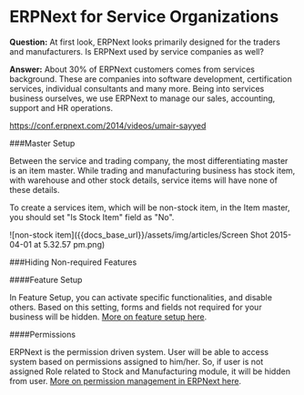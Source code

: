 <h1>ERPNext for Service Organizations</h1>

**Question:** At first look, ERPNext looks primarily designed for the traders and manufacturers. Is ERPNext used by service companies as well?

**Answer:**
About 30% of ERPNext customers comes from services background. These are companies into software development, certification services, individual consultants and many more. Being into services business ourselves, we use ERPNext to manage our sales, accounting, support and HR operations.

https://conf.erpnext.com/2014/videos/umair-sayyed

###Master Setup

Between the service and trading company, the most differentiating master is an item master. While trading and manufacturing business has stock item, with warehouse and other stock details, service items will have none of these details.

To create a services item, which will be non-stock item, in the Item master, you should set "Is Stock Item" field as "No".

![non-stock item]({{docs_base_url}}/assets/img/articles/Screen Shot 2015-04-01 at 5.32.57 pm.png)

###Hiding Non-required Features

####Feature Setup

In Feature Setup, you can activate specific functionalities, and disable others. Based on this setting, forms and fields not required for your business will be hidden. [More on feature setup here](https://manual.erpnext.com/customize-erpnext/hiding-modules-and-features).

####Permissions

ERPNext is the permission driven system. User will be able to access system based on permissions assigned to him/her. So, if user is not assigned Role related to Stock and Manufacturing module, it will be hidden from user. [More on permission management in ERPNext here](https://manual.erpnext.com/setting-up/users-and-permissions).

<!-- markdown -->